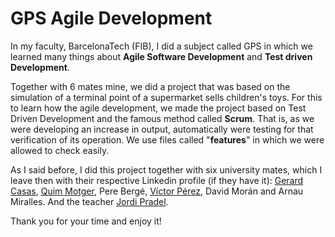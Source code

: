 # GPS Agile Development

In my faculty, BarcelonaTech (FIB), I did a subject called GPS in which we learned many things about **Agile Software Development** and **Test driven Development**.

Together with 6 mates mine, we did a project that was based on the simulation of a terminal point of a supermarket sells children's toys. For this to learn how the agile development, we made the project based on Test Driven Development and the famous method called **Scrum**. That is, as we were developing an increase in output, automatically were testing for that verification of its operation. We use files called "**features**" in which we were allowed to check easily.

As I said before, I did this project together with six university mates, which I leave then with their respective Linkedin profile (if they have it): [Gerard Casas](https://www.linkedin.com/in/casassg), [Quim Motger](https://es.linkedin.com/in/joaquim-motger-de-la-encarnaci%C3%B3n-5aa764103/en), Pere Bergé, [Víctor Pérez](https://es.linkedin.com/in/v%C3%ADctor-p%C3%A9rez-500011109/en), David Morán and Arnau Miralles. And the teacher [Jordi Pradel](https://es.linkedin.com/in/jordipradel).

Thank you for your time and enjoy it!
